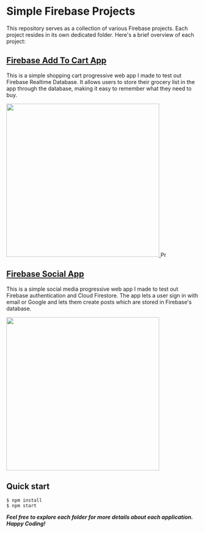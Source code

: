 # Simple Firebase Projects

This repository serves as a collection of various Firebase projects. Each project resides in its own dedicated folder. Here's a brief overview of each project:

## [Firebase Add To Cart App](./Firebase%20Add%20To%20Cart%20Web%20App)

This is a simple shopping cart progressive web app I made to test out Firebase Realtime Database. It allows users to store their grocery list in the app through the database, making it easy to remember what they need to buy.

<a href="https://github.com/AbdulDevHub/Simple-AI-Projects/" target="_blank" rel="noreferrer">
  <img height="400" src="Screenshots/Screenshot 1.png">
</a>Pr

## [Firebase Social App](./Firebase%20Social%20Media%20Web%20App)

This is a simple social media progressive web app I made to test out Firebase authentication and Cloud Firestore. The app lets a user sign in with email or Google and lets them create posts which are stored in Firebase's database.

<a href="https://github.com/AbdulDevHub/Simple-AI-Projects/" target="_blank" rel="noreferrer">
  <img height="400" src="Screenshots/Screenshot 2.png">
</a>

## Quick start

```
$ npm install
$ npm start
````

**_Feel free to explore each folder for more details about each application. Happy Coding!_**

<br>
